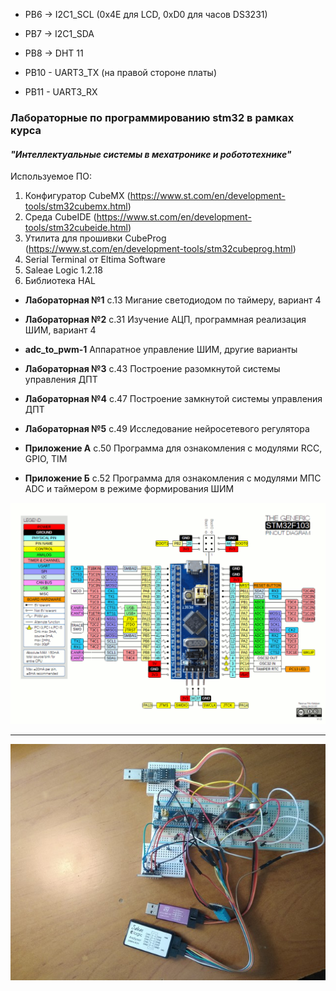

- PB6 -> I2C1_SCL (0x4E для LCD, 0xD0 для часов DS3231)
- PB7 -> I2C1_SDA
- PB8 -> DHT 11

- PB10 - UART3_TX (на правой стороне платы)
- PB11 - UART3_RX

### Лабораторные по программированию stm32 в рамках курса 
#### *"Интеллектуальные системы в мехатронике и робототехнике"*

Используемое ПО:

1. Конфигуратор CubeMX (https://www.st.com/en/development-tools/stm32cubemx.html)
2. Среда CubeIDE (https://www.st.com/en/development-tools/stm32cubeide.html)
3. Утилита для прошивки CubeProg (https://www.st.com/en/development-tools/stm32cubeprog.html)
4. Serial Terminal от Eltima Software
5. Saleae Logic 1.2.18
6. Библиотека HAL

- **Лабораторная №1** с.13 Мигание светодиодом по таймеру, вариант 4
- **Лабораторная №2** с.31 Изучение АЦП, программная реализация ШИМ, вариант 4
- **adc_to_pwm-1** Аппаратное управление ШИМ, другие варианты

- **Лабораторная №3** с.43 Построение разомкнутой системы управления ДПТ
- **Лабораторная №4** с.47 Построение замкнутой системы управления ДПТ
- **Лабораторная №5** с.49 Исследование нейросетевого регулятора
- **Приложение А** с.50 Программа для ознакомления с модулями RCC, GPIO, TIM
- **Приложение Б** с.52 Программа для ознакомления с модулями МПС ADC и таймером в режиме формирования ШИМ


![](./literature/bluepillpinout.gif)

***

![](./literature/breadboard_2.jpg)